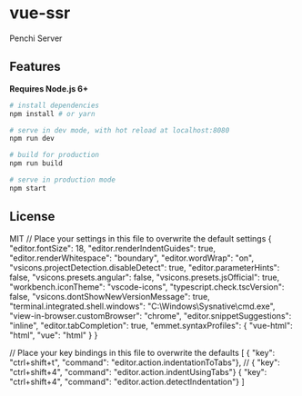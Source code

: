 # vue-ssr

Penchi Server

## Features


**Requires Node.js 6+**

``` bash
# install dependencies
npm install # or yarn

# serve in dev mode, with hot reload at localhost:8080
npm run dev

# build for production
npm run build

# serve in production mode
npm start
```

## License

MIT
// Place your settings in this file to overwrite the default settings
{
    "editor.fontSize": 18,
    "editor.renderIndentGuides": true,
    "editor.renderWhitespace": "boundary",
    "editor.wordWrap": "on",
    "vsicons.projectDetection.disableDetect": true,
    "editor.parameterHints": false,
    "vsicons.presets.angular": false,
    "vsicons.presets.jsOfficial": true,
    "workbench.iconTheme": "vscode-icons",
    "typescript.check.tscVersion": false,
    "vsicons.dontShowNewVersionMessage": true,
    "terminal.integrated.shell.windows": "C:\\Windows\\Sysnative\\cmd.exe",
    "view-in-browser.customBrowser": "chrome",
    "editor.snippetSuggestions": "inline",
    "editor.tabCompletion": true,
    "emmet.syntaxProfiles": {
        "vue-html": "html",
        "vue": "html"
    }
}

// Place your key bindings in this file to overwrite the defaults
[
    { "key": "ctrl+shift+t",          "command": "editor.action.indentationToTabs"},
    // { "key": "ctrl+shift+4",          "command": "editor.action.indentUsingTabs"}
    { "key": "ctrl+shift+4",          "command": "editor.action.detectIndentation"}
]
